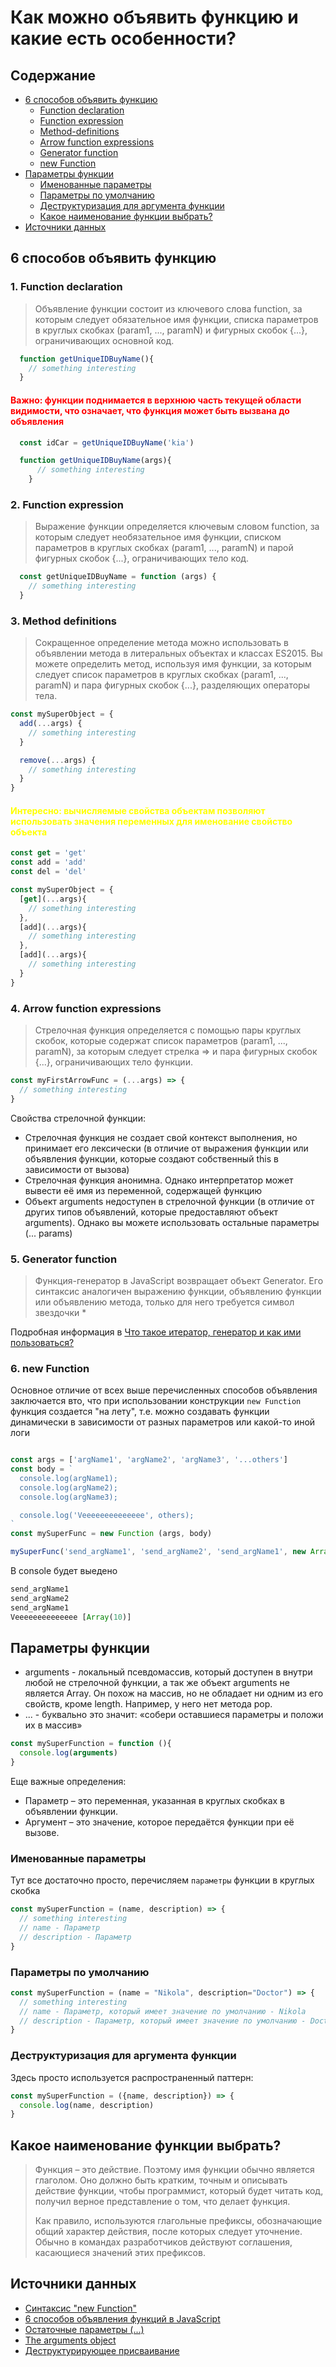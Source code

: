 # Как можно объявить функцию и какие есть особенности?

## Содержание

- [6 способов объявить функцию](#6-способов-объявить-функцию)
  - [Function declaration](#1-function-declaration)
  - [Function expression](#2-function-expression)
  - [Method-definitions](#3-method-definitions)
  - [Arrow function expressions](#4-arrow-function-expressions)
  - [Generator function](#5-generator-function)
  - [new Function](#6-new-function)
- [Параметры функции](#параметры-функции)
  - [Именованные параметры](#именованные-параметры)
  - [Параметры по умолчанию](#параметры-по-умолчанию)
  - [Деструктуризация для аргумента функции](#деструктуризация-для-аргумента-функции)
  - [Какое наименование функции выбрать?](#какое-наименование-функции-выбрать?)
- [Источники данных](#источники-данных)

## 6 способов объявить функцию

### 1. Function declaration

> Объявление функции состоит из ключевого слова function, за которым следует обязательное имя функции, списка параметров в круглых скобках (param1, ..., paramN) и фигурных скобок {...}, ограничивающих основной код.

```js
  function getUniqueIDBuyName(){
    // something interesting
  }
```

<h4>
  <span style="color:red">
  <b>Важно:</b> функции поднимается в верхнюю часть текущей области видимости, что означает, что функция может быть вызвана до объявления
</span>
</h4>

```js
  const idCar = getUniqueIDBuyName('kia')

  function getUniqueIDBuyName(args){
      // something interesting
    }
  ```

### 2. Function expression

> Выражение функции определяется ключевым словом function, за которым следует необязательное имя функции, списком параметров в круглых скобках (param1, ..., paramN) и парой фигурных скобок {...}, ограничивающих тело код.

```js
  const getUniqueIDBuyName = function (args) {
    // something interesting
  }
  ```

### 3. Method definitions

> Сокращенное определение метода можно использовать в объявлении метода в литеральных объектах и классах ES2015. Вы можете определить метод, используя имя функции, за которым следует список параметров в круглых скобках (param1, ..., paramN) и пара фигурных скобок {...}, разделяющих операторы тела.

```js
const mySuperObject = {
  add(...args) {
    // something interesting
  }

  remove(...args) {
    // something interesting
  }
}
```

<h4>
  <span style="color:yellow">
  <b>Интересно:</b> вычисляемые свойства объектам позволяют использовать значения переменных для именование свойство объекта
</span>
</h4>

```js
const get = 'get'
const add = 'add'
const del = 'del'

const mySuperObject = {
  [get](...args){
    // something interesting
  },
  [add](...args){
    // something interesting
  },
  [add](...args){
    // something interesting
  }
}
```

### 4. Arrow function expressions

> Стрелочная функция определяется с помощью пары круглых скобок, которые содержат список параметров (param1, ..., paramN), за которым следует стрелка => и пара фигурных скобок {...}, ограничивающих тело функции.

```js
const myFirstArrowFunc = (...args) => {
  // something interesting
}

```

Свойства стрелочной функции:

- Стрелочная функция не создает свой контекст выполнения, но принимает его лексически (в отличие от выражения функции или объявления функции, которые создают собственный this в зависимости от вызова)
- Стрелочная функция анонимна. Однако интерпретатор может вывести её имя из переменной, содержащей функцию
- Объект arguments недоступен в стрелочной функции (в отличие от других типов объявлений, которые предоставляют объект arguments). Однако вы можете использовать остальные параметры (... params)

### 5. Generator function

> Функция-генератор в JavaScript возвращает объект Generator. Его синтаксис аналогичен выражению функции, объявлению функции или объявлению метода, только для него требуется символ звездочки *

Подробная информация в [Что такое итератор, генератор и как ими пользоваться?](./generator_iterator.md)

### 6. new Function

Основное отличие от всех выше перечисленных способов объявления заключается вто, что при использовании конструкции `new Function` функция создается "на лету", т.е. можно создавать функции динамически в зависимости от разных параметров или какой-то иной логи

```js

const args = ['argName1', 'argName2', 'argName3', '...others']
const body = `
  console.log(argName1);
  console.log(argName2);
  console.log(argName3);

  console.log('Veeeeeeeeeeeeee', others);
`
const mySuperFunc = new Function (args, body)

mySuperFunc('send_argName1', 'send_argName2', 'send_argName1', new Array(10).fill(0))

```

В console будет выедено

```js
send_argName1
send_argName2
send_argName1
Veeeeeeeeeeeeee [Array(10)]
```

## Параметры функции

- arguments - локальный псевдомассив, который доступен в внутри любой не стрелочной функции, а так же объект arguments не является Array. Он похож на массив, но не обладает ни одним из его свойств, кроме length. Например, у него нет метода pop.
- ... - буквально это значит: «собери оставшиеся параметры и положи их в массив»

```js
const mySuperFunction = function (){
  console.log(arguments)
}
```

Еще важные определения:

- Параметр – это переменная, указанная в круглых скобках в объявлении функции.
- Аргумент – это значение, которое передаётся функции при её вызове.

### Именованные параметры

Тут все достаточно просто, перечисляем `параметры` функции в круглых скобка

```js
const mySuperFunction = (name, description) => {
  // something interesting
  // name - Параметр
  // description - Параметр
}
```

### Параметры по умолчанию

```js
const mySuperFunction = (name = "Nikola", description="Doctor") => {
  // something interesting
  // name - Параметр, который имеет значение по умолчанию - Nikola
  // description - Параметр, который имеет значение по умолчанию - Doctor
}
```

### Деструктуризация для аргумента функции

Здесь просто используется распространенный паттерн:

```js
const mySuperFunction = ({name, description}) => {
  console.log(name, description)
}
```

## Какое наименование функции выбрать?

> Функция – это действие. Поэтому имя функции обычно является глаголом. Оно должно быть кратким, точным и описывать действие функции, чтобы программист, который будет читать код, получил верное представление о том, что делает функция.
>
> Как правило, используются глагольные префиксы, обозначающие общий характер действия, после которых следует уточнение. Обычно в командах разработчиков действуют соглашения, касающиеся значений этих префиксов.

## Источники данных

- [Синтаксис "new Function"](https://learn.javascript.ru/new-function)
- [6 способов объявления функций в JavaScript](https://fruntend.com/posts/6-sposobov-obyavleniya-funktsiy-v-javascript)
- [Остаточные параметры (...)](https://learn.javascript.ru/rest-parameters-spread-operator)
- [The arguments object](https://developer.mozilla.org/en-US/docs/Web/JavaScript/Reference/Functions/arguments)
- [Деструктурирующее присваивание](https://learn.javascript.ru/destructuring-assignment)